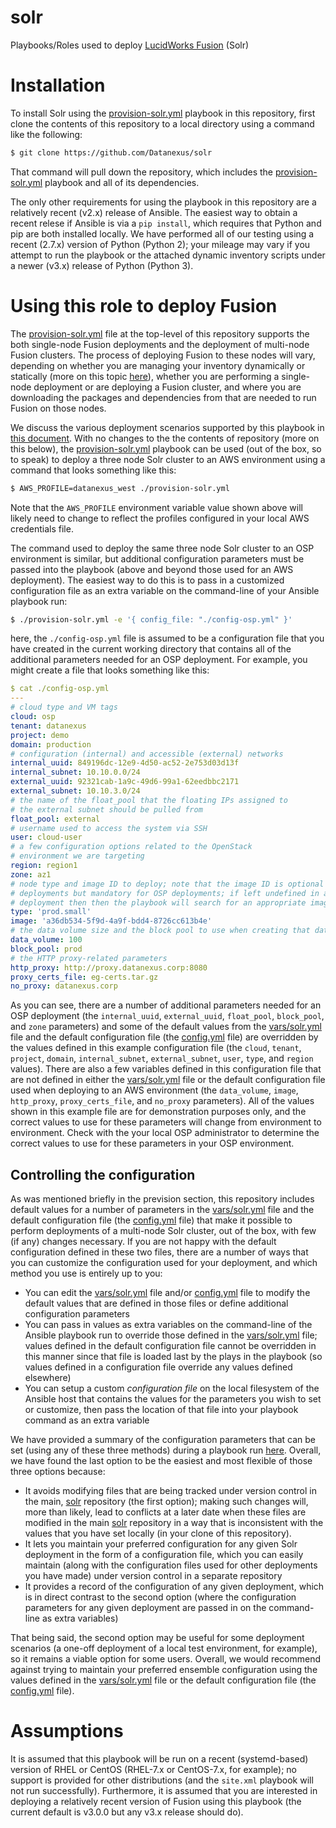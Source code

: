 # solr
Playbooks/Roles used to deploy [LucidWorks Fusion](https://lucidworks.com/fusion/) (Solr)

# Installation
To install Solr using the [provision-solr.yml](provision-solr.yml) playbook in this repository, first clone the contents of this repository to a local directory using a command like the following:

```bash
$ git clone https://github.com/Datanexus/solr
```

That command will pull down the repository, which includes the [provision-solr.yml](provision-solr.yml) playbook and all of its dependencies.

The only other requirements for using the playbook in this repository are a relatively recent (v2.x) release of Ansible. The easiest way to obtain a recent relese if Ansible is via a `pip install`, which requires that Python and pip are both installed locally. We have performed all of our testing using a recent (2.7.x) version of Python (Python 2); your mileage may vary if you attempt to run the playbook or the attached dynamic inventory scripts under a newer (v3.x) release of Python (Python 3).

# Using this role to deploy Fusion
The [provision-solr.yml](provision-solr.yml) file at the top-level of this repository supports the both single-node Fusion deployments and the deployment of multi-node Fusion clusters. The process of deploying Fusion to these nodes will vary, depending on whether you are managing your inventory dynamically or statically (more on this topic [here](docs/Dynamic-vs-Static-Inventory.md)), whether you are performing a single-node deployment or are deploying a Fusion cluster, and where you are downloading the packages and dependencies from that are needed to run Fusion on those nodes.

We discuss the various deployment scenarios supported by this playbook in [this document](docs/Deployment-Scenarios.md). With no changes to the the contents of repository (more on this below), the [provision-solr.yml](provision-solr.yml) playbook can be used (out of the box, so to speak) to deploy a three node Solr cluster to an AWS environment using a command that looks something like this:

```bash
$ AWS_PROFILE=datanexus_west ./provision-solr.yml
```

Note that the `AWS_PROFILE` environment variable value shown above will likely need to change to reflect the profiles configured in your local AWS credentials file.

The command used to deploy the same three node Solr cluster to an OSP environment is similar, but additional configuration parameters must be passed into the playbook (above and beyond those used for an AWS deployment). The easiest way to do this is to pass in a customized configuration file as an extra variable on the command-line of your Ansible playbook run:

```bash
$ ./provision-solr.yml -e '{ config_file: "./config-osp.yml" }'
```

here, the `./config-osp.yml` file is assumed to be a configuration file that you have created in the current working directory that contains all of the additional parameters needed for an OSP deployment. For example, you might create a file that looks something like this:

```yaml
$ cat ./config-osp.yml
---
# cloud type and VM tags
cloud: osp
tenant: datanexus
project: demo
domain: production
# configuration (internal) and accessible (external) networks
internal_uuid: 849196dc-12e9-4d50-ac52-2e753d03d13f
internal_subnet: 10.10.0.0/24
external_uuid: 92321cab-1a9c-49d6-99a1-62eedbbc2171
external_subnet: 10.10.3.0/24
# the name of the float_pool that the floating IPs assigned to
# the external subnet should be pulled from
float_pool: external
# username used to access the system via SSH
user: cloud-user
# a few configuration options related to the OpenStack
# environment we are targeting
region: region1
zone: az1
# node type and image ID to deploy; note that the image ID is optional for AWS
# deployments but mandatory for OSP deployments; if left undefined in an AWS
# deployment then then the playbook will search for an appropriate image to use
type: 'prod.small'
image: 'a36db534-5f9d-4a9f-bdd4-8726cc613b4e'
# the data volume size and the block pool to use when creating that data volume
data_volume: 100
block_pool: prod
# the HTTP proxy-related parameters
http_proxy: http://proxy.datanexus.corp:8080
proxy_certs_file: eg-certs.tar.gz
no_proxy: datanexus.corp
```

As you can see, there are a number of additional parameters needed for an OSP deployment (the `internal_uuid`, `external_uuid`, `float_pool`, `block_pool`, and `zone` parameters) and some of the default values from the [vars/solr.yml](../vars/solr.yml) file and the default configuration file (the [config.yml](../config.yml) file) are overridden by the values defined in this example configuration file (the `cloud`, `tenant`, `project`, `domain`, `internal_subnet`, `external_subnet`, `user`, `type`, and `region` values). There are also a few variables defined in this configuration file that are not defined in either the [vars/solr.yml](../vars/solr.yml) file or the default configuration file used when deploying to an AWS environment (the `data_volume`, `image`, `http_proxy`, `proxy_certs_file`, and `no_proxy` parameters). All of the values shown in this example file are for demonstration purposes only, and the correct values to use for these parameters will change from environment to environment. Check with the your local OSP administrator to determine the correct values to use for these parameters in your OSP environment.

## Controlling the configuration
As was mentioned briefly in the prevision section, this repository includes default values for a number of parameters in the [vars/solr.yml](vars/solr.yml) file and the default configuration file (the [config.yml](config.yml) file) that make it possible to perform deployments of a multi-node Solr cluster, out of the box, with few (if any) changes necessary. If you are not happy with the default configuration defined in these two files, there are a number of ways that you can customize the configuration used for your deployment, and which method you use is entirely up to you:

* You can edit the [vars/solr.yml](vars/solr.yml) file and/or [config.yml](config.yml) file to modify the default values that are defined in those files or define additional configuration parameters
* You can pass in values as extra variables on the command-line of the Ansible playbook run to override those defined in the [vars/solr.yml](vars/solr.yml) file; values defined in the default configuration file cannot be overridden in this manner since that file is loaded last by the plays in the playbook (so values defined in a configuration file override any values defined elsewhere)
* You can setup a custom *configuration file* on the local filesystem of the Ansible host that contains the values for the parameters you wish to set or customize, then pass the location of that file into your playbook command as an extra variable

We have provided a summary of the configuration parameters that can be set (using any of these three methods) during a playbook run [here](docs/Supported-Config-Params.md). Overall, we have found the last option to be the easiest and most flexible of those three options because:

* It avoids modifying files that are being tracked under version control in the main, [solr](https://github.com/Datanexus/solr) repository (the first option); making such changes will, more than likely, lead to conflicts at a later date when these files are modified in the main [solr](https://github.com/Datanexus/solr) repository in a way that is inconsistent with the values that you have set locally (in your clone of this repository).
* It lets you maintain your preferred configuration for any given Solr deployment in the form of a configuration file, which you can easily maintain (along with the configuration files used for other deployments you have made) under version control in a separate repository
* It provides a record of the configuration of any given deployment, which is in direct contrast to the second option (where the configuration parameters for any given deployment are passed in on the command-line as extra variables)

That being said, the second option may be useful for some deployment scenarios (a one-off deployment of a local test environment, for example), so it remains a viable option for some users. Overall, we would recommend against trying to maintain your preferred ensemble configuration using the values defined in the [vars/solr.yml](vars/solr.yml) file or the default configuration file (the [config.yml](config.yml) file).

# Assumptions
It is assumed that this playbook will be run on a recent (systemd-based) version of RHEL or CentOS (RHEL-7.x or CentOS-7.x, for example); no support is provided for other distributions (and the `site.xml` playbook will not run successfully). Furthermore, it is assumed that you are interested in deploying a relatively recent version of Fusion using this playbook (the current default is v3.0.0 but any v3.x release should do).
